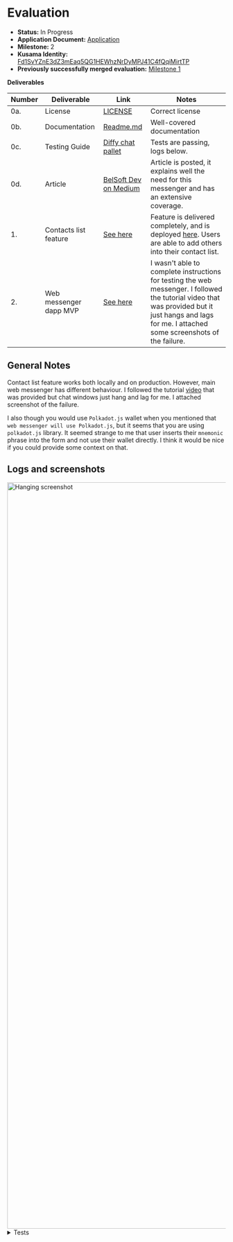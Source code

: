 # Evaluation

- **Status:** In Progress
- **Application Document:** [Application](https://github.com/w3f/Grants-Program/blob/master/applications/Diffy_chat.md)
- **Milestone:** 2
- **Kusama Identity:** [Fd1SvYZnE3dZ3mEaq5QG1HEWhzNrDyMPJ41C4fQqiMirtTP](https://sub.id/Fd1SvYZnE3dZ3mEaq5QG1HEWhzNrDyMPJ41C4fQqiMirtTP)
- **Previously successfully merged evaluation:** [Milestone 1](https://github.com/w3f/Grant-Milestone-Delivery/blob/master/evaluations/diffy_chat_1_dsm-w3f.md)

**Deliverables**

| Number | Deliverable | Link | Notes |
| ------------- | ------------- | ------------- |------------- |
| 0a. | License | [LICENSE](https://github.com/Belsoft-rs/diffychat-pallet/blob/main/LICENSE) | Correct license |
| 0b. | Documentation | [Readme.md](https://github.com/Belsoft-rs/diffychat-client/blob/master/README.md) | Well-covered documentation |
| 0c. | Testing Guide | [Diffy chat pallet](https://github.com/Belsoft-rs/diffychat-pallet#getting-started) | Tests are passing, logs below. |
| 0d. | Article | [BelSoft Dev on Medium](https://medium.com/@belsoft/diffy-chat-a-secured-decentralized-messenger-194ad74d6669) | Article is posted, it explains well the need for this messenger and has an extensive coverage. |
| 1. | Contacts list feature | [See here](https://github.com/Belsoft-rs/diffychat-client/blob/master/src/components/messenger/contacts/contacts.js) | Feature is delivered completely, and is deployed [here](https://belsoft-rs.github.io/diffychat/). Users are able to add others into their contact list. | 
| 2. | Web messenger dapp MVP | [See here](https://belsoft-rs.github.io/diffychat/index.html) | I wasn't able to complete instructions for testing the web messenger. I followed the tutorial video that was provided but it just hangs and lags for me. I attached some screenshots of the failure. | 

## General Notes

Contact list feature works both locally and on production. However, main web messenger has different behaviour. I followed the tutorial [video](https://media.belsoft.rs/diffychat/diffychat.mp4) that was provided but chat windows just hang and lag for me. I attached screenshot of the failure.

I also though you would use `Polkadot.js` wallet when you mentioned that `web messenger will use Polkadot.js`, but it seems that you are using `polkadot.js` library. It seemed strange to me that user inserts their `mnemonic` phrase into the form and not use their wallet directly. I think it would be nice if you could provide some context on that.

## Logs and screenshots

<img width="1721" alt="Hanging screenshot" src="https://github.com/dastansam/Grant-Milestone-Delivery/assets/88332432/963bebb0-b0fd-4f33-b15d-9941fd07770f">

<details>

<summary>Tests</summary>

```
running 7 tests
test mock::__construct_runtime_integrity_test::runtime_integrity_tests ... ok
test tests::test_register ... ok
test tests::test_upsert_contact ... ok
test tests::test_register_nickname_is_already_registered ... ok
test tests::offer_chat_with_static_values ... ok
test tests::test_register_account_id_is_already_registered ... ok
test tests::answer_chat_with_static_values ... ok

test result: ok. 7 passed; 0 failed; 0 ignored; 0 measured; 0 filtered out; finished in 0.00s
```

</details>
